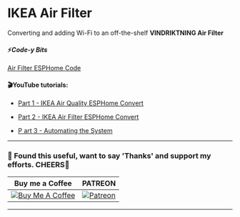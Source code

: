 # IKEA Air Filter
Converting and adding Wi-Fi to an off-the-shelf **VINDRIKTNING Air Filter**


#### ⚡*Code-y Bits*
[Air Filter ESPHome Code](https://github.com/3ative/ikea-air-filter/blob/main/ikea_air_filter.yaml)

#### 🎬YouTube tutorials:
- [Part 1 - IKEA Air Quality ESPHome Convert](https://youtu.be/YmqtMTO5NVc)

- [Part 2 - IKEA Air Filter ESPHome Convert](https://youtu.be/WB4xxhgggHQ)

- [P art 3 - Automating the System](https://youtu.be/07jmTm7Hdhs)

---
### 🤝 Found this useful, want to say 'Thanks' and support my efforts. CHEERS🍺
| Buy me a Coffee | PATREON |
|-----------------|---------|
| [![Buy Me A Coffee](https://img.shields.io/badge/Buy%20Me%20A%20Coffee-donate-yellow.svg?style=flat-square&logo=buy-me-a-coffee)](https://www.buymeacoffee.com/3ative) | [![Patreon](https://img.shields.io/badge/Patreon-support-red.svg?style=flat-square&logo=patreon)](https://www.patreon.com/3ative) |
---
